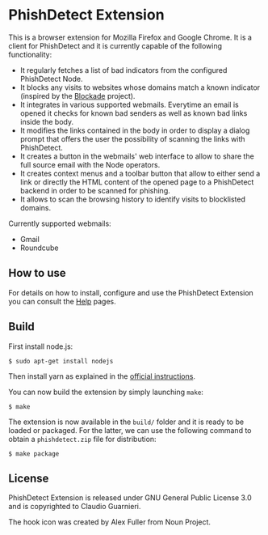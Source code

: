 # PhishDetect Extension

This is a browser extension for Mozilla Firefox and Google Chrome. It is a client for PhishDetect and it is currently capable of the following functionality:

- It regularly fetches a list of bad indicators from the configured PhishDetect Node.
- It blocks any visits to websites whose domains match a known indicator (inspired by the [Blockade](https://github.com/blockadeio) project).
- It integrates in various supported webmails. Everytime an email is opened it checks for known bad senders as well as known bad links inside the body.
- It modifies the links contained in the body in order to display a dialog prompt that offers the user the possibility of scanning the links with PhishDetect.
- It creates a button in the webmails' web interface to allow to share the full source email with the Node operators.
- It creates context menus and a toolbar button that allow to either send a link or directly the HTML content of the opened page to a PhishDetect backend in order to be scanned for phishing.
- It allows to scan the browsing history to identify visits to blocklisted domains.

Currently supported webmails:

- Gmail
- Roundcube

## How to use

For details on how to install, configure and use the PhishDetect Extension you can consult the [Help](https://phishdetect.io/help/) pages.


## Build

First install node.js:

    $ sudo apt-get install nodejs

Then install yarn as explained in the [official instructions](https://classic.yarnpkg.com/en/docs/install#debian-stable).

You can now build the extension by simply launching `make`:

    $ make

The extension is now available in the `build/` folder and it is ready to be loaded or packaged. For the latter, we can use the following command to obtain a `phishdetect.zip` file for distribution:

    $ make package


## License

PhishDetect Extension is released under GNU General Public License 3.0 and is copyrighted to Claudio Guarnieri.

The hook icon was created by Alex Fuller from Noun Project.
